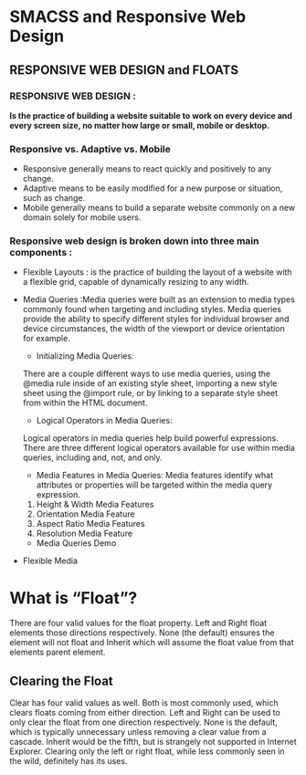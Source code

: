 # SMACSS and Responsive Web Design
## RESPONSIVE WEB DESIGN and FLOATS
### RESPONSIVE WEB DESIGN :
**Is the practice of building a website suitable to work on every device and every screen size, no matter how large or small, mobile or desktop.**
### Responsive vs. Adaptive vs. Mobile
* Responsive generally means to react quickly and positively to any change.
* Adaptive means to be easily modified for a new purpose or situation, such as change.
* Mobile generally means to build a separate website commonly on a new domain solely for mobile users.


### Responsive web design is broken down into three main components :
* Flexible Layouts :
is the practice of building the layout of a website with a flexible grid, capable of dynamically resizing to any width.
* Media Queries :Media queries were built as an extension to media types commonly found when targeting and including styles. Media queries provide the ability to specify different styles for individual browser and device circumstances, the width of the viewport or device orientation for example.
    * Initializing Media Queries:

    There are a couple different ways to use media queries, using the @media rule inside of an existing style sheet, importing a new style sheet using the @import rule, or by linking to a separate style sheet from within the HTML document.
    * Logical Operators in Media Queries:

    Logical operators in media queries help build powerful expressions. There are three different logical operators available for use within media queries, including and, not, and only.
    * Media Features in Media Queries:
    Media features identify what attributes or properties will be targeted within the media query expression.

    1. Height & Width Media Features
    2. Orientation Media Feature
    3. Aspect Ratio Media Features
    4. Resolution Media Feature

    * Media Queries Demo
* Flexible Media


# What is “Float”?
There are four valid values for the float property. Left and Right float elements those directions respectively. None (the default) ensures the element will not float and Inherit which will assume the float value from that elements parent element.

## Clearing the Float
Clear has four valid values as well. Both is most commonly used, which clears floats coming from either direction. Left and Right can be used to only clear the float from one direction respectively. None is the default, which is typically unnecessary unless removing a clear value from a cascade. Inherit would be the fifth, but is strangely not supported in Internet Explorer. Clearing only the left or right float, while less commonly seen in the wild, definitely has its uses.


